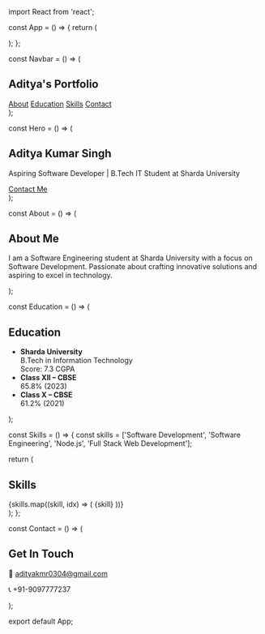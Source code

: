 import React from 'react';

const App = () => {
  return (
    <div className="font-sans">
      <Navbar />
      <Hero />
      <About />
      <Education />
      <Skills />
      <Contact />
    </div>
  );
};

const Navbar = () => (
  <nav className="bg-gray-900 text-white p-4 flex justify-between">
    <h1 className="text-xl font-bold">Aditya's Portfolio</h1>
    <div className="space-x-4">
      <a href="#about">About</a>
      <a href="#education">Education</a>
      <a href="#skills">Skills</a>
      <a href="#contact">Contact</a>
    </div>
  </nav>
);

const Hero = () => (
  <section className="h-screen flex flex-col justify-center items-center text-center bg-blue-600 text-white">
    <h1 className="text-5xl font-bold">Aditya Kumar Singh</h1>
    <p className="text-lg mt-4">Aspiring Software Developer | B.Tech IT Student at Sharda University</p>
    <a href="#contact" className="mt-6 px-4 py-2 bg-white text-blue-600 font-semibold rounded hover:scale-105 transition">
      Contact Me
    </a>
  </section>
);

const About = () => (
  <section id="about" className="p-8 max-w-3xl mx-auto">
    <h2 className="text-3xl font-semibold mb-4">About Me</h2>
    <p>
      I am a Software Engineering student at Sharda University with a focus on Software Development. Passionate about crafting innovative solutions and aspiring to excel in technology.
    </p>
  </section>
);

const Education = () => (
  <section id="education" className="p-8 max-w-3xl mx-auto">
    <h2 className="text-3xl font-semibold mb-4">Education</h2>
    <ul className="space-y-4">
      <li>
        <strong>Sharda University</strong><br />
        B.Tech in Information Technology<br />
        Score: 7.3 CGPA
      </li>
      <li>
        <strong>Class XII – CBSE</strong><br />
        65.8% (2023)
      </li>
      <li>
        <strong>Class X – CBSE</strong><br />
        61.2% (2021)
      </li>
    </ul>
  </section>
);

const Skills = () => {
  const skills = ['Software Development', 'Software Engineering', 'Node.js', 'Full Stack Web Development'];

  return (
    <section id="skills" className="bg-gray-100 p-8">
      <h2 className="text-3xl font-semibold mb-4 text-center">Skills</h2>
      <div className="flex flex-wrap justify-center gap-4">
        {skills.map((skill, idx) => (
          <span key={idx} className="px-4 py-2 bg-blue-200 text-blue-800 rounded-full">
            {skill}
          </span>
        ))}
      </div>
    </section>
  );
};

const Contact = () => (
  <section id="contact" className="p-8 max-w-xl mx-auto">
    <h2 className="text-3xl font-semibold mb-4">Get In Touch</h2>
    <p className="mb-4">📧 <a href="mailto:adityakmr0304@gmail.com" className="text-blue-600">adityakmr0304@gmail.com</a></p>
    <p>📞 +91-9097777237</p>
  </section>
);

export default App;
